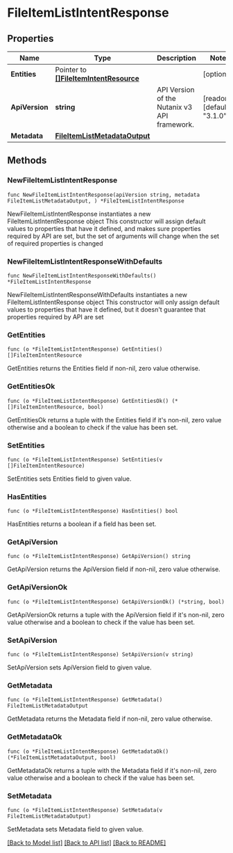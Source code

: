 # FileItemListIntentResponse

## Properties

Name | Type | Description | Notes
------------ | ------------- | ------------- | -------------
**Entities** | Pointer to [**[]FileItemIntentResource**](FileItemIntentResource.md) |  | [optional] 
**ApiVersion** | **string** | API Version of the Nutanix v3 API framework. | [readonly] [default to "3.1.0"]
**Metadata** | [**FileItemListMetadataOutput**](FileItemListMetadataOutput.md) |  | 

## Methods

### NewFileItemListIntentResponse

`func NewFileItemListIntentResponse(apiVersion string, metadata FileItemListMetadataOutput, ) *FileItemListIntentResponse`

NewFileItemListIntentResponse instantiates a new FileItemListIntentResponse object
This constructor will assign default values to properties that have it defined,
and makes sure properties required by API are set, but the set of arguments
will change when the set of required properties is changed

### NewFileItemListIntentResponseWithDefaults

`func NewFileItemListIntentResponseWithDefaults() *FileItemListIntentResponse`

NewFileItemListIntentResponseWithDefaults instantiates a new FileItemListIntentResponse object
This constructor will only assign default values to properties that have it defined,
but it doesn't guarantee that properties required by API are set

### GetEntities

`func (o *FileItemListIntentResponse) GetEntities() []FileItemIntentResource`

GetEntities returns the Entities field if non-nil, zero value otherwise.

### GetEntitiesOk

`func (o *FileItemListIntentResponse) GetEntitiesOk() (*[]FileItemIntentResource, bool)`

GetEntitiesOk returns a tuple with the Entities field if it's non-nil, zero value otherwise
and a boolean to check if the value has been set.

### SetEntities

`func (o *FileItemListIntentResponse) SetEntities(v []FileItemIntentResource)`

SetEntities sets Entities field to given value.

### HasEntities

`func (o *FileItemListIntentResponse) HasEntities() bool`

HasEntities returns a boolean if a field has been set.

### GetApiVersion

`func (o *FileItemListIntentResponse) GetApiVersion() string`

GetApiVersion returns the ApiVersion field if non-nil, zero value otherwise.

### GetApiVersionOk

`func (o *FileItemListIntentResponse) GetApiVersionOk() (*string, bool)`

GetApiVersionOk returns a tuple with the ApiVersion field if it's non-nil, zero value otherwise
and a boolean to check if the value has been set.

### SetApiVersion

`func (o *FileItemListIntentResponse) SetApiVersion(v string)`

SetApiVersion sets ApiVersion field to given value.


### GetMetadata

`func (o *FileItemListIntentResponse) GetMetadata() FileItemListMetadataOutput`

GetMetadata returns the Metadata field if non-nil, zero value otherwise.

### GetMetadataOk

`func (o *FileItemListIntentResponse) GetMetadataOk() (*FileItemListMetadataOutput, bool)`

GetMetadataOk returns a tuple with the Metadata field if it's non-nil, zero value otherwise
and a boolean to check if the value has been set.

### SetMetadata

`func (o *FileItemListIntentResponse) SetMetadata(v FileItemListMetadataOutput)`

SetMetadata sets Metadata field to given value.



[[Back to Model list]](../README.md#documentation-for-models) [[Back to API list]](../README.md#documentation-for-api-endpoints) [[Back to README]](../README.md)


